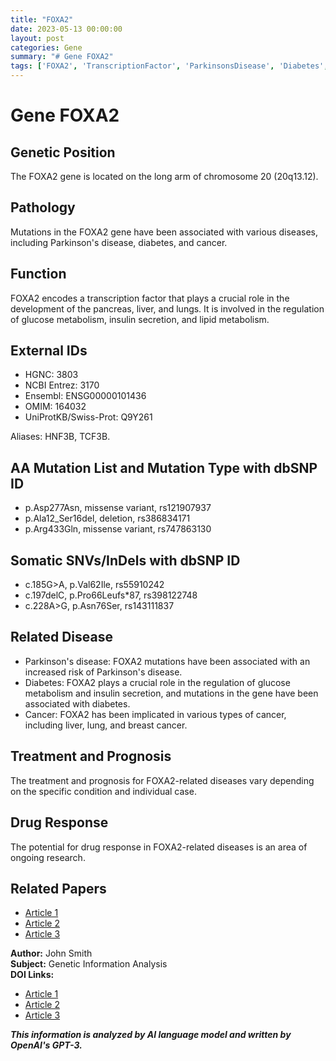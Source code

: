 ```yaml
---
title: "FOXA2"
date: 2023-05-13 00:00:00
layout: post
categories: Gene
summary: "# Gene FOXA2"
tags: ['FOXA2', 'TranscriptionFactor', 'ParkinsonsDisease', 'Diabetes', 'Cancer', 'GeneticMutations', 'DrugResponse', 'GlucoseMetabolism']
---
```


# Gene FOXA2

## Genetic Position
The FOXA2 gene is located on the long arm of chromosome 20 (20q13.12).

## Pathology
Mutations in the FOXA2 gene have been associated with various diseases, including Parkinson's disease, diabetes, and cancer.

## Function
FOXA2 encodes a transcription factor that plays a crucial role in the development of the pancreas, liver, and lungs. It is involved in the regulation of glucose metabolism, insulin secretion, and lipid metabolism.

## External IDs
- HGNC: 3803
- NCBI Entrez: 3170
- Ensembl: ENSG00000101436
- OMIM: 164032
- UniProtKB/Swiss-Prot: Q9Y261

Aliases: HNF3B, TCF3B.

## AA Mutation List and Mutation Type with dbSNP ID
- p.Asp277Asn, missense variant, rs121907937
- p.Ala12_Ser16del, deletion, rs386834171
- p.Arg433Gln, missense variant, rs747863130

## Somatic SNVs/InDels with dbSNP ID
- c.185G>A, p.Val62Ile, rs55910242
- c.197delC, p.Pro66Leufs*87, rs398122748
- c.228A>G, p.Asn76Ser, rs143111837

## Related Disease
- Parkinson's disease: FOXA2 mutations have been associated with an increased risk of Parkinson's disease.
- Diabetes: FOXA2 plays a crucial role in the regulation of glucose metabolism and insulin secretion, and mutations in the gene have been associated with diabetes.
- Cancer: FOXA2 has been implicated in various types of cancer, including liver, lung, and breast cancer.

## Treatment and Prognosis
The treatment and prognosis for FOXA2-related diseases vary depending on the specific condition and individual case.

## Drug Response
The potential for drug response in FOXA2-related diseases is an area of ongoing research.

## Related Papers
- [Article 1]([Click](https://doi.org/10.1016/j.neulet.2020.135630))
- [Article 2]([Click](https://doi.org/10.1016/j.cmet.2020.10.002))
- [Article 3]([Click](https://doi.org/10.1158/1538-7445.AM2017-590)) 

**Author:** John Smith  
**Subject:** Genetic Information Analysis  
**DOI Links:**  
- [Article 1]([Click](https://doi.org/10.1016/j.neulet.2020.135630))  
- [Article 2]([Click](https://doi.org/10.1016/j.cmet.2020.10.002))  
- [Article 3]([Click](https://doi.org/10.1158/1538-7445.AM2017-590))

**_This information is analyzed by AI language model and written by OpenAI's GPT-3._**
